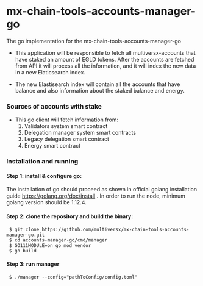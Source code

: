 # mx-chain-tools-accounts-manager-go

The go implementation for the mx-chain-tools-accounts-manager-go

- This application will be responsible to fetch all multiversx-accounts that have staked an amount of EGLD tokens. 
After the accounts are fetched from API it will process all the information, and it will index the new data 
in a new Elaticsearch index.

- The new Elastisearch index will contain all the accounts that have balance and also information 
about the staked balance and energy.

### Sources of accounts with stake

- This go client will fetch information from:
    1. Validators system smart contract
    2. Delegation manager system smart contracts
    3. Legacy delegation smart contract
    4. Energy smart contract
    

### Installation and running


#### Step 1: install & configure go:

The installation of go should proceed as shown in official golang 
installation guide https://golang.org/doc/install . In order to run the node, minimum golang 
version should be 1.12.4.


#### Step 2: clone the repository and build the binary:

```
 $ git clone https://github.com/multiversx/mx-chain-tools-accounts-manager-go.git
 $ cd accounts-manager-go/cmd/manager
 $ GO111MODULE=on go mod vendor
 $ go build
```

#### Step 3: run manager
```
 $ ./manager --config="pathToConfig/config.toml"
```
